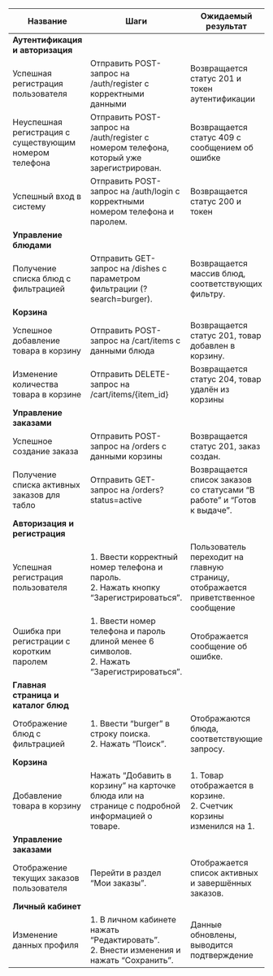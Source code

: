 |Название|Шаги|Ожидаемый результат|
|--------|----|-------------------|
|**Аутентификация и авторизация**|||
|Успешная регистрация пользователя|Отправить POST-запрос на /auth/register с корректными данными|Возвращается статус 201 и токен аутентификации|
|Неуспешная регистрация с существующим номером телефона|Отправить POST-запрос на /auth/register с номером телефона, который уже зарегистрирован.|Возвращается статус 409 с сообщением об ошибке|
|Успешный вход в систему|Отправить POST-запрос на /auth/login с корректными номером телефона и паролем.|Возвращается статус 200 и токен|
|**Управление блюдами**|||
|Получение списка блюд с фильтрацией|Отправить GET-запрос на /dishes с параметром фильтрации (?search=burger).|Возвращается массив блюд, соответствующих фильтру.|
|**Корзина**|||
|Успешное добавление товара в корзину|Отправить POST-запрос на /cart/items с данными блюда|Возвращается статус 201, товар добавлен в корзину.|
|Изменение количества товара в корзине|Отправить DELETE-запрос на /cart/items/{item_id}|Возвращается статус 204, товар удалён из корзины|
|**Управление заказами**|||
|Успешное создание заказа|Отправить POST-запрос на /orders с данными корзины|Возвращается статус 201, заказ создан.|
|Получение списка активных заказов для табло|Отправить GET-запрос на /orders?status=active|Возвращается список заказов со статусами “В работе” и “Готов к выдаче”.|
|**Авторизация и регистрация**|||
|Успешная регистрация пользователя|1. Ввести корректный номер телефона и пароль.<br>2.	Нажать кнопку “Зарегистрироваться”.|Пользователь переходит на главную страницу, отображается приветственное сообщение|
|Ошибка при регистрации с коротким паролем|	1.	Ввести номер телефона и пароль длиной менее 6 символов.<br>2.	Нажать “Зарегистрироваться”.|Отображается сообщение об ошибке.|
|**Главная страница и каталог блюд**|||
|Отображение блюд с фильтрацией|	1.	Ввести “burger” в строку поиска.<br>2.	Нажать “Поиск”.|Отображаются блюда, соответствующие запросу.|
|**Корзина**|||
|Добавление товара в корзину|Нажать “Добавить в корзину” на карточке блюда или на странице с подробной информацией о товаре.|1. Товар отображается в корзине.<br>2. Счетчик корзины изменился на 1.|
|**Управление заказами**|||
|Отображение текущих заказов пользователя|Перейти в раздел “Мои заказы”.|Отображается список активных и завершённых заказов.|
|**Личный кабинет**|||
|Изменение данных профиля|	1.	В личном кабинете нажать “Редактировать”.<br>2.	Внести изменения и нажать “Сохранить”.|Данные обновлены, выводится подтверждение|
